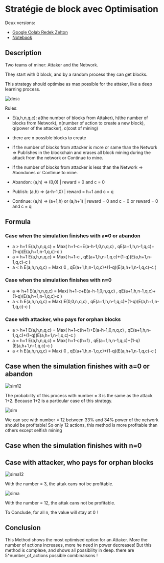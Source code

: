 # Stratégie de block avec Optimisation
Deux versions:
* [Google Colab Redek Zelton](https://colab.research.google.com/drive/153FhEKBz2MZw9glTCGRPzJe7Hfoe-wFZ?usp=sharing)
* [Notebook](https://github.com/redek-zelton/Cryptofinance/blob/main/Strategie%20de%20block/Strat%C3%A9gie_de_block.ipynb)



## Description
Two teams of miner: Attaker and the Network.

They start with 0 block, and by a random process they can get blocks.

This strategy should optimise as max possible for the attaker, like a deep learning process.

![desc](https://github.com/redek-zelton/Cryptofinance/blob/main/Méthode%20de%20Minage%20Optimal/desc.JPG)

Rules:
* E(a,h,n,q,c): a(the number of blocks from Attaker), h(the number of blocks from Network), n(number of action to create a new block), q(power of the attacker), c(cost of mining)
* there are n possible blocks to create
* if the number of blocks from attacker is more or same than the Network => Publishes in the blockchain and erases all block mining during the attack from the network or Continue to mine.
* if the number of blocks from attacker is less than the Network => Abondones or Continue to mine.

* Abandon: (a,h) => (0,0) | reward = 0 and c = 0
* Publish: (a,h) => (a-h-1,0) | reward = h+1 and c = q
* Continue: (a,h) => (a+1,h) or (a,h+1) | reward = 0 and c = 0 or reward = 0 and c = q



## Formula
### Case when the simulation finishes with a=0 or abandon
* a > h+1
E(a,h,n,q,c) = Max( h+1-c+E(a-h-1,0,n,q,c) , qE(a+1,h,n-1,q,c)+(1-q)(E(a,h+1,n-1,q,c)-c )
* a = h+1
E(a,h,n,q,c) = Max( h+1-c , qE(a+1,h,n-1,q,c)+(1-q)(E(a,h+1,n-1,q,c)-c )
* a < h
E(a,h,n,q,c) = Max( 0 , qE(a+1,h,n-1,q,c)+(1-q)(E(a,h+1,n-1,q,c)-c )

### Case when the simulation finishes with n=0
* a => h+1
E(a,h,n,q,c) = Max( h+1-c+E(a-h-1,0,n,q,c) , qE(a+1,h,n-1,q,c)+(1-q)(E(a,h+1,n-1,q,c)-c )
* a < h
E(a,h,n,q,c) = Max( E(0,0,n,q,c) , qE(a+1,h,n-1,q,c)+(1-q)(E(a,h+1,n-1,q,c)-c )

### Case with attacker, who pays for orphan blocks
* a > h+1
E(a,h,n,q,c) = Max( h+1-c(h+1)+E(a-h-1,0,n,q,c) , qE(a+1,h,n-1,q,c)+(1-q)(E(a,h+1,n-1,q,c)-c )
* a = h+1
E(a,h,n,q,c) = Max( h+1-c(h+1) , qE(a+1,h,n-1,q,c)+(1-q)(E(a,h+1,n-1,q,c)-c )
* a < h
E(a,h,n,q,c) = Max( 0 , qE(a+1,h,n-1,q,c)+(1-q)(E(a,h+1,n-1,q,c)-c )



## Case when the simulation finishes with a=0 or abandon
![sim12](https://github.com/redek-zelton/Cryptofinance/blob/main/Méthode%20de%20Minage%20Optimal/sim_12.JPG)

The probability of this process with number = 3 is the same as the attack 1+2. Because 1+2 is a particular case of this strategy.

![sim](https://github.com/redek-zelton/Cryptofinance/blob/main/Méthode%20de%20Minage%20Optimal/sim.JPG)

We can see with number = 12 between 33% and 34% power of the network should be profitable! So only 12 actions, this method is more profitable than others except selfish mining



## Case when the simulation finishes with n=0



## Case with attacker, who pays for orphan blocks

![sima12](https://github.com/redek-zelton/Cryptofinance/blob/main/Méthode%20de%20Minage%20Optimal/sima_12.JPG)

With the number = 3, the attak cans not be profitable.

![sima](https://github.com/redek-zelton/Cryptofinance/blob/main/Méthode%20de%20Minage%20Optimal/sima.JPG)

With the number = 12, the attak cans not be profitable.

To Conclude, for all n, the value will stay at 0 !



## Conclusion
This Method shows the most optimised option for an Attaker. More the number of actions increases, more he need in power decreases! But this method is complexe, and shows all possibility in deep. 
there are 5^number_of_actions possible combinaisons !
